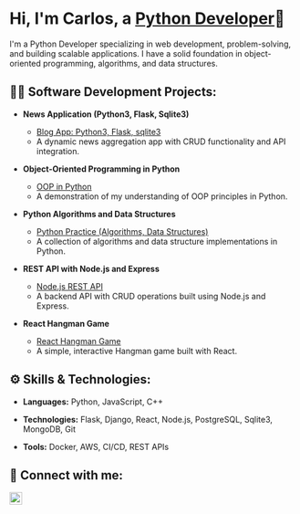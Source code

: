 <h1>Hi, I'm Carlos, a <a href="https://www.linkedin.com/in/carlos-vanzego-2a3b07104/">Python Developer</a>🐍</h1>

<p>I'm a Python Developer specializing in web development, problem-solving, and building scalable applications. I have a solid foundation in object-oriented programming, algorithms, and data structures.</p>

<h2>👨‍💻 Software Development Projects:</h2>

- <b>News Application (Python3, Flask, Sqlite3)</b>
  - [Blog App: Python3, Flask, sqlite3](https://github.com/CarlosVanzego/Flaskr-Blog-Application)
  - A dynamic news aggregation app with CRUD functionality and API integration.

- <b>Object-Oriented Programming in Python</b>
  - [OOP in Python](https://github.com/CarlosVanzego/Object-Oriented-Programming-Python)
  - A demonstration of my understanding of OOP principles in Python.

- <b>Python Algorithms and Data Structures</b>
  - [Python Practice (Algorithms, Data Structures)](https://github.com/CarlosVanzego/python_practice)
  - A collection of algorithms and data structure implementations in Python.

- <b>REST API with Node.js and Express</b>
  - [Node.js REST API](https://github.com/CarlosVanzego/REST-API-with-Node.js-and-Express-CRUD)
  - A backend API with CRUD operations built using Node.js and Express.

- <b>React Hangman Game</b>
  - [React Hangman Game](https://github.com/CarlosVanzego/react-hangman)
  - A simple, interactive Hangman game built with React.

<h2>⚙️ Skills & Technologies:</h2>

- **Languages:** Python, JavaScript, C++

- **Technologies:** Flask, Django, React, Node.js, PostgreSQL, Sqlite3, MongoDB, Git
  
- **Tools:** Docker, AWS, CI/CD, REST APIs

<h2>🤳 Connect with me:</h2>

[<img align="left" alt="Carlos | LinkedIn" width="22px" src="https://cdn.jsdelivr.net/npm/simple-icons@v3/icons/linkedin.svg" />][linkedin]

[linkedin]: https://www.linkedin.com/in/carlos-vanzego-2a3b07104/
